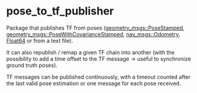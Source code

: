 pose_to_tf_publisher
====================

Package that publishes TF from poses ([geometry_msgs::PoseStamped](http://docs.ros.org/api/geometry_msgs/html/msg/PoseStamped.html), [geometry_msgs::PoseWithCovarianceStamped](http://docs.ros.org/api/geometry_msgs/html/msg/PoseWithCovarianceStamped.html), [nav_msgs::Odometry](http://docs.ros.org/api/nav_msgs/html/msg/Odometry.html), [Float64](http://docs.ros.org/api/std_msgs/html/msg/Float64.html) or from a text file).

It can also republish / remap a given TF chain into another (with the possibility to add a time offset to the TF message -> useful to synchronize ground truth poses).

TF messages can be published continuously, with a timeout counted after the last valid pose estimation or one message for each pose received.
